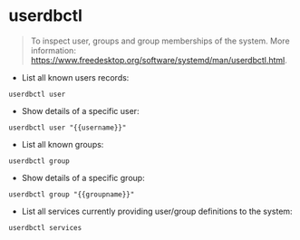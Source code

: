 # userdbctl

> To inspect user, groups and group memberships of the system.
> More information: <https://www.freedesktop.org/software/systemd/man/userdbctl.html>.

- List all known users records:

`userdbctl user`

- Show details of a specific user:

`userdbctl user "{{username}}"`

- List all known groups:

`userdbctl group`

- Show details of a specific group:

`userdbctl group "{{groupname}}"`

- List all services currently providing user/group definitions to the system:

`userdbctl services`
